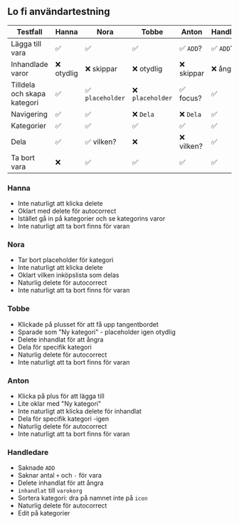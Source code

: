## Lo fi användartestning

| Testfall | Hanna | Nora | Tobbe | Anton | Handledare |
| -------- | ----- | ---- | ----- | ----- | ---------- |
| Lägga till vara | :white_check_mark: | :white_check_mark: | :white_check_mark: | :white_check_mark: `ADD`? | :white_check_mark: `ADD`? |
| Inhandlade varor | :x: otydlig | :x: skippar | :x: otydlig | :x: skippar | :x: ångra |
| Tilldela och skapa kategori | :white_check_mark: | :white_check_mark: `placeholder` | :x: `placeholder` | :white_check_mark: focus? | :white_check_mark: |
| Navigering | :white_check_mark: | :white_check_mark: | :x: `Dela` | :x: `Dela` | :white_check_mark: |
| Kategorier | :white_check_mark: | :white_check_mark:| :white_check_mark:| :white_check_mark: | :white_check_mark: |
| Dela | :white_check_mark: | :white_check_mark: vilken? | :x: | :x: vilken? | :white_check_mark: |
| Ta bort vara | :x: | :white_check_mark: | :white_check_mark: | :white_check_mark: | :white_check_mark: |

### Hanna
- Inte naturligt att klicka delete
- Oklart med delete för autocorrect
 - Istället gå in på kategorier och se kategorins varor
- Inte naturligt att ta bort finns för varan

### Nora
 - Tar bort placeholder för kategori
 - Inte naturligt att klicka delete
 - Oklart vilken inköpslista som delas
 - Naturlig delete för autocorrect
 - Inte naturligt att ta bort finns för varan

### Tobbe
 - Klickade på plusset för att få upp tangentbordet
 - Sparade som "Ny kategori" - placeholder igen otydlig
 - Delete inhandlat för att ångra
 - Dela för specifik kategori
 - Naturlig delete för autocorrect
 - Inte naturligt att ta bort finns för varan

### Anton
 - Klicka på plus för att lägga till
 - Lite oklar med "Ny kategori"
 - Inte naturligt att klicka delete för inhandlat
 - Dela för specifik kategori -igen
 - Naturlig delete för autocorrect
 - Inte naturligt att ta bort finns för varan

### Handledare
 - Saknade `ADD`
 - Saknar antal `+` och `-` för vara
 - Delete inhandlat för att ångra
 - `inhandlat` till `varokorg`
 - Sortera kategori: dra på namnet inte på `icon`
 - Naturlig delete för autocorrect
  - Edit på kategorier
